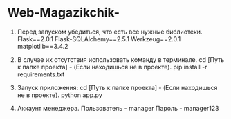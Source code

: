 # Web-Magazikchik-
1. Перед запуском убедиться, что есть все нужные библиотеки. 
Flask==2.0.1
Flask-SQLAlchemy==2.5.1
Werkzeug==2.0.1
matplotlib==3.4.2

2. В случае их отсутствия использовать команду в терминале.
cd [Путь к папке проекта] - (Если находишься не в проекте).
pip install -r requirements.txt

3. Запуск приложения:
cd [Путь к папке проекта] - (Если находишься не в проекте).
python app.py

4. Аккаунт менеджера.
Пользователь - manager
Пароль - manager123
